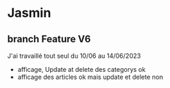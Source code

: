 # Jasmin

## branch Feature V6

J'ai travaillé tout seul du 10/06 au 14/06/2023

- afficage, Update at delete des categorys ok
- afficage des articles ok mais update et delete non
